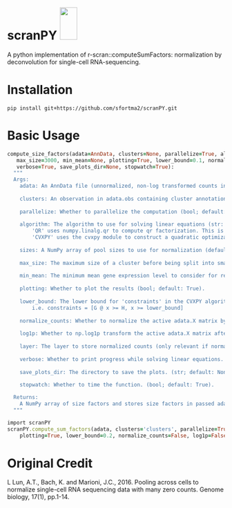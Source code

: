 # scranPY <img src="https://github.com/sfortma2/scranPY/assets/56206488/1e6ae6f9-60df-48ec-8bbe-1f07ae6e1560" width="39.59" height="75">


A python implementation of r-scran::computeSumFactors: normalization by deconvolution for single-cell RNA-sequencing.
 
 
 

# Installation
```
pip install git+https://github.com/sfortma2/scranPY.git
```

# Basic Usage

```ruby
compute_size_factors(adata=AnnData, clusters=None, parallelize=True, algorithm='CVXPY', sizes=np.arange(21, 102, 5), 
   max_size=3000, min_mean=None, plotting=True, lower_bound=0.1, normalize_counts=False, log1p=False, layer='scranPY', 
   verbose=True, save_plots_dir=None, stopwatch=True):
  """
  Args:
    adata: An AnnData file (unnormalized, non-log transformed counts in active adata.X matrix).
    
    clusters: An observation in adata.obs containing cluster annotations (None or Str; default: None).
    
    parallelize: Whether to parallelize the computation (bool; default: True).
    
    algorithm: The algorithm to use for solving linear equations (str: 'CVXPY' or 'QR'; default: 'CVXPY').
        'QR' uses numpy.linalg.qr to compute qr factorization. This is analogous to the current implementation of r-scran::computeSumFactors but it is slow b/c requires dense matrices. 
        'CVXPY' uses the cvxpy module to construct a quadratic optimization function for solving linear equations. This is the faster, recommended option.
        
    sizes: A NumPy array of pool sizes to use for normalization (default: np.arange(21, 102, 5)).
    
    max_size: The maximum size of a cluster before being split into smaller chunks for computations (default: 3000).
    
    min_mean: The minimum mean gene expression level to consider for reference cells. If None, will automatically determine the appropriate min_mean (default: None).
    
    plotting: Whether to plot the results (bool; default: True).
    
    lower_bound: The lower bound for 'constraints' in the CVXPY algorithm. This is a hyperparameter that can increase the scaling of the smallest returned size factors. (range: 0 to 0.5; default: 0.1).
        i.e. constraints = [G @ x >= H, x >= lower_bound]
        
    normalize_counts: Whether to normalize the active adata.X matrix by dividing the matrix by the returned size factors. (bool; default: False).
    
    log1p: Whether to np.log1p transform the active adata.X matrix after normalization. Only relevant if normalize_counts=True. (bool; default: False).
    
    layer: The layer to store normalized counts (only relevant if normalize_counts=True). (str or None; default: 'scranPY').
    
    verbose: Whether to print progress while solving linear equations. (bool; default: True).
    
    save_plots_dir: The directory to save the plots. (str; default: None).
    
    stopwatch: Whether to time the function. (bool; default: True).

  Returns:
    A NumPy array of size factors and stores size factors in passed adata as adata.obs['size_factors'].
  """
```

```ruby
import scranPY
scranPY.compute_sum_factors(adata, clusters='clusters', parallelize=True, algorithm='CVXPY', max_size=3000, stopwatch=True, 
    plotting=True, lower_bound=0.2, normalize_counts=False, log1p=False, layer=None, verbose=False, save_plots_dir=None)
```



# Original Credit

L Lun, A.T., Bach, K. and Marioni, J.C., 2016. Pooling across cells to normalize single-cell RNA sequencing data with many zero counts. Genome biology, 17(1), pp.1-14.


